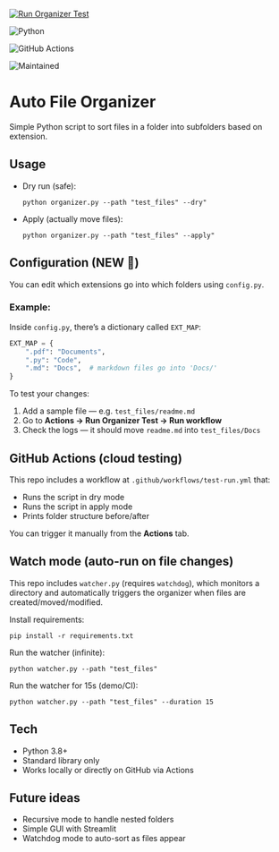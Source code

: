 [![Run Organizer Test](https://github.com/the-hitesh/auto-file-organizer/actions/workflows/test-run.yml/badge.svg)](https://github.com/<your-username>/auto-file-organizer/actions/workflows/test-run.yml)

![Python](https://img.shields.io/badge/Python-3.10-blue?logo=python)

![GitHub Actions](https://img.shields.io/badge/CI-GitHub%20Actions-blue?logo=githubactions)

![Maintained](https://img.shields.io/badge/Maintained-yes-brightgreen)

# Auto File Organizer

Simple Python script to sort files in a folder into subfolders based on extension.

## Usage
- Dry run (safe):  
  ```
  python organizer.py --path "test_files" --dry"
  ```
- Apply (actually move files):  
  ```
  python organizer.py --path "test_files" --apply"
  ```

## Configuration (NEW 🔧)
You can edit which extensions go into which folders using `config.py`.

### Example:
Inside `config.py`, there’s a dictionary called `EXT_MAP`:

```python
EXT_MAP = {
    ".pdf": "Documents",
    ".py": "Code",
    ".md": "Docs",  # markdown files go into 'Docs/'
}
```

To test your changes:
1. Add a sample file — e.g. `test_files/readme.md`
2. Go to **Actions → Run Organizer Test → Run workflow**
3. Check the logs — it should move `readme.md` into `test_files/Docs`

## GitHub Actions (cloud testing)
This repo includes a workflow at `.github/workflows/test-run.yml` that:
- Runs the script in dry mode  
- Runs the script in apply mode  
- Prints folder structure before/after

You can trigger it manually from the **Actions** tab.

## Watch mode (auto-run on file changes)

This repo includes `watcher.py` (requires `watchdog`), which monitors a directory and
automatically triggers the organizer when files are created/moved/modified.

Install requirements:
```
pip install -r requirements.txt
```
Run the watcher (infinite):
```
python watcher.py --path "test_files"
```

Run the watcher for 15s (demo/CI):
```
python watcher.py --path "test_files" --duration 15
```

## Tech
- Python 3.8+
- Standard library only
- Works locally or directly on GitHub via Actions

## Future ideas
- Recursive mode to handle nested folders
- Simple GUI with Streamlit
- Watchdog mode to auto-sort as files appear

